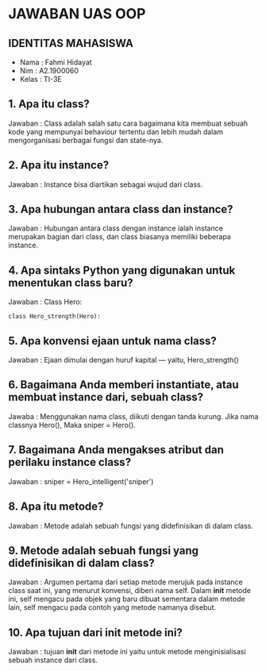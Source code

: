 # JAWABAN UAS OOP

## IDENTITAS MAHASISWA

* Nama  : Fahmi Hidayat
* Nim   : A2.1900060
* Kelas : TI-3E

## 1. Apa itu class?
Jawaban :
Class adalah salah satu cara bagaimana kita membuat sebuah kode yang mempunyai behaviour tertentu dan lebih mudah dalam mengorganisasi berbagai fungsi dan state-nya.

## 2. Apa itu instance?
Jawaban :
Instance bisa diartikan sebagai wujud dari class. 

## 3. Apa hubungan antara class dan instance?
Jawaban :
Hubungan antara class dengan instance ialah instance merupakan bagian dari class, dan class biasanya memiliki beberapa instance.

## 4. Apa sintaks Python yang digunakan untuk menentukan class baru?
Jawaban :
Class Hero:

    class Hero_strength(Hero): 

## 5. Apa konvensi ejaan untuk nama class?
Jawaban :
 Ejaan dimulai dengan huruf kapital — yaitu, Hero_strength()

## 6. Bagaimana Anda memberi instantiate, atau membuat instance dari, sebuah class?
Jawaba :
Menggunakan nama class, diikuti dengan tanda kurung.
Jika nama classnya Hero(), Maka  sniper = Hero().

## 7. Bagaimana Anda mengakses atribut dan perilaku instance class?
Jawaban :
sniper = Hero_intelligent('sniper')

## 8. Apa itu metode?
Jawaban :
Metode adalah sebuah fungsi yang didefinisikan di dalam class.

## 9. Metode adalah sebuah fungsi yang didefinisikan di dalam class?
Jawaban :
Argumen pertama dari setiap metode merujuk pada instance class saat ini, yang menurut konvensi, diberi nama self. Dalam __init__ metode ini, self mengacu pada objek yang baru dibuat sementara dalam metode lain, self mengacu pada contoh yang metode namanya disebut.

## 10. Apa tujuan dari __init__ metode ini?
Jawaban :
tujuan __init__ dari metode ini yaitu untuk metode menginisialisasi sebuah instance dari class.